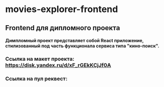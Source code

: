 # movies-explorer-frontend

## Frontend для дипломного проекта

#### Димпломный проект представляет собой React приложение, стилизованный под часть функционала сервиса типа "кино-поиск".

### Ссылка на макет проекта: https://disk.yandex.ru/d/xF_rGEkKCjJf0A

### Ссылка на пул реквест:
